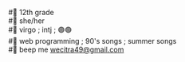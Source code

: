 <!--- <img align="right" src = "https://github-readme-stats.vercel.app/api/top-langs/?username=kcoz&layout=compact"> --->
#🌻 12th grade </br>
#🌻 she/her </br>
#🌻 virgo ; intj ; 🟣🟢 </br>
#🌻 web programming ; 90's songs ; summer songs </br>
#🌻 beep me <a href="mailto:wecitra49@gmail.com">wecitra49@gmail.com</a>

<!---
  [![Stats](https://github-readme-stats.vercel.app/api?username=kcoz&show_icons=true&theme=radical)](https://github-readme-stats.vercel.app/api?username=kcoz&show_icons=true&theme=radical)
--->

<!---
kcoz/kcoz is a ✨ special ✨ repository because its `README.md` (this file) appears on your GitHub profile.
You can click the Preview link to take a look at your changes.
--->
 
 
